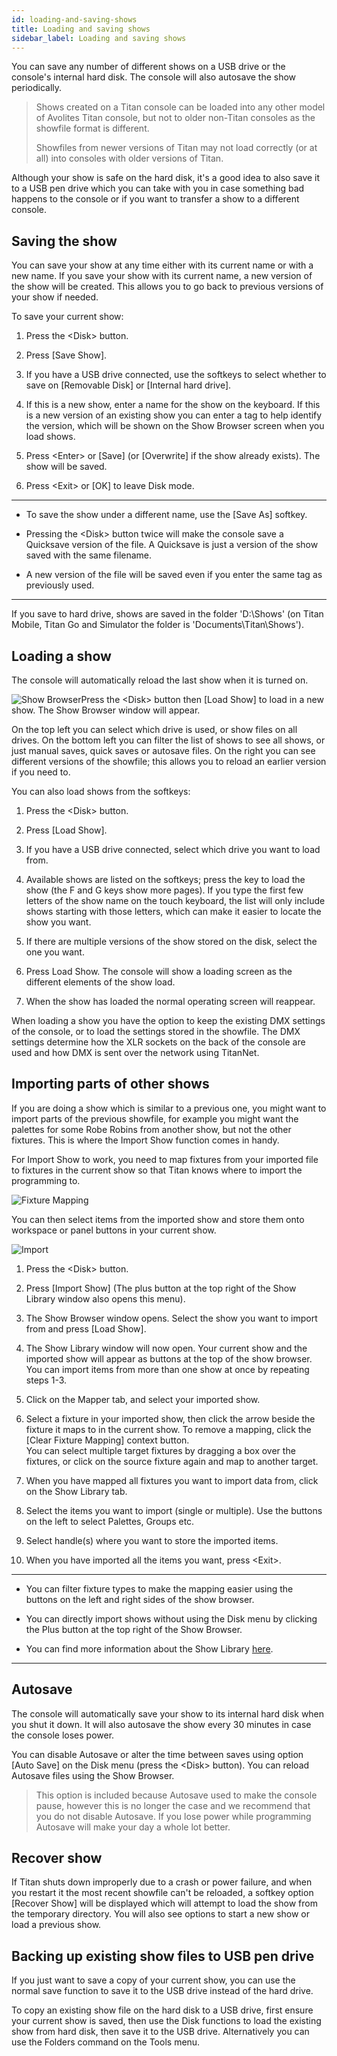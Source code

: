 ```yaml
---
id: loading-and-saving-shows
title: Loading and saving shows
sidebar_label: Loading and saving shows
---
```


You can save any number of different shows on a USB drive or the
console's internal hard disk. The console will also autosave the show
periodically.

> Shows created on a Titan console can be loaded into any other model of Avolites Titan console, but not to older non-Titan consoles as the showfile format is different.
>
>Showfiles from newer versions of Titan may not load correctly (or at all) into consoles with older versions of Titan.


Although your show is safe on the hard disk, it's a good idea to also
save it to a USB pen drive which you can take with you in case something
bad happens to the console or if you want to transfer a show to a
different console.

Saving the show
---------------

You can save your show at any time either with its current name or with
a new name. If you save your show with its current name, a new version
of the show will be created. This allows you to go back to previous
versions of your show if needed.

To save your current show:

1. Press the \<Disk\> button.

2. Press \[Save Show\].

3. If you have a USB drive connected, use the softkeys to select
whether to save on \[Removable Disk\] or \[Internal hard drive\].

4. If this is a new show, enter a name for the show on the keyboard. If
this is a new version of an existing show you can enter a tag to help
identify the version, which will be shown on the Show Browser screen
when you load shows.

5. Press \<Enter\> or \[Save\] (or \[Overwrite\] if the show already
exists). The show will be saved.

6. Press \<Exit\> or \[OK\] to leave Disk mode.

----

-   To save the show under a different name, use the \[Save As\]
    softkey.

-   Pressing the \<Disk\> button twice will make the console save a
    Quicksave version of the file. A Quicksave is just a version of the
    show saved with the same filename.

-   A new version of the file will be saved even if you enter the same
    tag as previously used.

----

If you save to hard drive, shows are saved in the folder 'D:\\Shows' (on
Titan Mobile, Titan Go and Simulator the folder is
'Documents\\Titan\\Shows').

Loading a show
--------------

The console will automatically reload the last show when it is turned
on.

![Show Browser](/docs/images/Show-Browser.png)Press the \<Disk\> button then \[Load
Show\] to load in a new show. The Show Browser window will appear.

On the top left you can select which drive is used, or show files on all
drives. On the bottom left you can filter the list of shows to see all
shows, or just manual saves, quick saves or autosave files. On the right
you can see different versions of the showfile; this allows you to
reload an earlier version if you need to.

You can also load shows from the softkeys:

1. Press the \<Disk\> button.

2. Press \[Load Show\].

3. If you have a USB drive connected, select which drive you want to
load from.

4. Available shows are listed on the softkeys; press the key to load
the show (the F and G keys show more pages). If you type the first few
letters of the show name on the touch keyboard, the list will only
include shows starting with those letters, which can make it easier to
locate the show you want.

5. If there are multiple versions of the show stored on the disk,
select the one you want.

6. Press Load Show. The console will show a loading screen as the
different elements of the show load.

7. When the show has loaded the normal operating screen will reappear.

When loading a show you have the option to keep the existing DMX
settings of the console, or to load the settings stored in the showfile.
The DMX settings determine how the XLR sockets on the back of the
console are used and how DMX is sent over the network using TitanNet.

Importing parts of other shows
------------------------------

If you are doing a show which is similar to a previous one, you might
want to import parts of the previous showfile, for example you might
want the palettes for some Robe Robins from another show, but not the
other fixtures. This is where the Import Show function comes in handy.

For Import Show to work, you need to map fixtures from your imported
file to fixtures in the current show so that Titan knows where to import
the programming to.

![Fixture Mapping](/docs/images/Fixture-Mapping.png)

You can then select items from the imported show and store them onto
workspace or panel buttons in your current show.

![Import](/docs/images/Import.png)

1. Press the \<Disk\> button.

2. Press \[Import Show\] (The plus button at the top right of the Show
Library window also opens this menu).

3. The Show Browser window opens. Select the show you want to import
from and press \[Load Show\].

4. The Show Library window will now open. Your current show and the
imported show will appear as buttons at the top of the show browser. You
can import items from more than one show at once by repeating steps 1-3.

5. Click on the Mapper tab, and select your imported show.

6. Select a fixture in your imported show, then click the arrow beside
the fixture it maps to in the current show. To remove a mapping, click
the \[Clear Fixture Mapping\] context button.\
You can select multiple target fixtures by dragging a box over the
fixtures, or click on the source fixture again and map to another
target.

7. When you have mapped all fixtures you want to import data from,
click on the Show Library tab.

8. Select the items you want to import (single or multiple). Use the
buttons on the left to select Palettes, Groups etc.

9. Select handle(s) where you want to store the imported items.

10. When you have imported all the items you want, press \<Exit\>.

---

-   You can filter fixture types to make the mapping easier using the
    buttons on the left and right sides of the show browser.

-   You can directly import shows without using the Disk menu by
    clicking the Plus button at the top right of the Show Browser.

-   You can find more information about the Show Library [here](./show-library.md).

---

Autosave
--------

The console will automatically save your show to its internal hard disk
when you shut it down. It will also autosave the show every 30 minutes
in case the console loses power.

You can disable Autosave or alter the time between saves using option
\[Auto Save\] on the Disk menu (press the \<Disk\> button). You can
reload Autosave files using the Show Browser.

>This option is included because Autosave used to make the console pause, however this is no longer the case and we recommend that you do not disable Autosave. If you lose power while programming Autosave will make your day a whole lot better.

Recover show
------------

If Titan shuts down improperly due to a crash or power failure, and when
you restart it the most recent showfile can't be reloaded, a softkey
option \[Recover Show\] will be displayed which will attempt to load the
show from the temporary directory. You will also see options to start a
new show or load a previous show.

Backing up existing show files to USB pen drive
-----------------------------------------------

If you just want to save a copy of your current show, you can use the
normal save function to save it to the USB drive instead of the hard
drive.

To copy an existing show file on the hard disk to a USB drive, first
ensure your current show is saved, then use the Disk functions to load
the existing show from hard disk, then save it to the USB drive.
Alternatively you can use the Folders command on the Tools menu.

